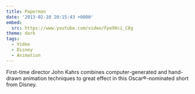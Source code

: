 ```yaml
---
title: Paperman
date: '2013-02-10 20:15:43 +0000'
embed:
  src: https://www.youtube.com/video/Fpe99ci_C8g
theme: dark
tags:
  - Video
  - Disney
  - Animation
---
```

First-time director John Kahrs combines computer-generated and hand-drawn animation techniques to great effect in this Oscar®-nominated short from Disney.
